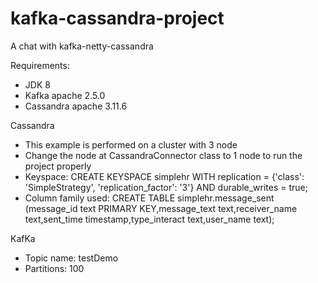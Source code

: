 # kafka-cassandra-project
A chat with kafka-netty-cassandra

Requirements:
- JDK 8
- Kafka apache 2.5.0
- Cassandra apache 3.11.6

Cassandra 
- This example is performed on a cluster with 3 node
- Change the node at CassandraConnector class to 1 node to run the project properly
- Keyspace:
CREATE KEYSPACE simplehr WITH replication = {'class': 'SimpleStrategy', 'replication_factor': '3'}  AND durable_writes = true;
- Column family used:
CREATE TABLE simplehr.message_sent (message_id text PRIMARY KEY,message_text text,receiver_name text,sent_time timestamp,type_interact text,user_name text);


KafKa
- Topic name: testDemo
- Partitions: 100
